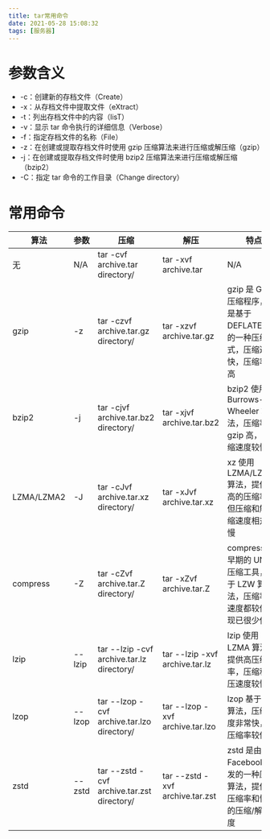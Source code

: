 ```yaml
---
title: tar常用命令
date: 2021-05-28 15:08:32
tags: [服务器]
---
```


# 参数含义

- -c：创建新的存档文件（Create）
- -x：从存档文件中提取文件（eXtract）
- -t：列出存档文件中的内容（lisT）
- -v：显示 tar 命令执行的详细信息（Verbose）
- -f：指定存档文件的名称（File）
- -z：在创建或提取存档文件时使用 gzip 压缩算法来进行压缩或解压缩（gzip）
- -j：在创建或提取存档文件时使用 bzip2 压缩算法来进行压缩或解压缩（bzip2）
- -C：指定 tar 命令的工作目录（Change directory）

# 常用命令

|算法|参数|压缩|解压|特点|
|-|-|-|-|-|
|无|N/A|tar -cvf archive.tar directory/|tar -xvf archive.tar|N/A|
|gzip|-z|tar -czvf archive.tar.gz directory/|tar -xzvf archive.tar.gz|gzip 是 GNU 压缩程序，它是基于 DEFLATE 算法的一种压缩方式，压缩速度快，压缩率较高|
|bzip2|-j|tar -cjvf archive.tar.bz2 directory/|tar -xjvf archive.tar.bz2|bzip2 使用 Burrows-Wheeler 算法，压缩率比 gzip 高，但压缩速度较慢|
|LZMA/LZMA2|-J|tar -cJvf archive.tar.xz directory/|tar -xJvf archive.tar.xz|xz 使用 LZMA/LZMA2 算法，提供更高的压缩率，但压缩和解压缩速度相对较慢|
|compress|-Z|tar -cZvf archive.tar.Z directory/|tar -xZvf archive.tar.Z|compress 是早期的 UNIX 压缩工具，基于 LZW 算法，压缩率和速度都较低，现已很少使用|
|lzip|--lzip|tar --lzip -cvf archive.tar.lz directory/|tar --lzip -xvf archive.tar.lz|lzip 使用 LZMA 算法，提供高压缩率，压缩和解压速度较慢|
|lzop|--lzop|tar --lzop -cvf archive.tar.lzo directory/|tar --lzop -xvf archive.tar.lzo|lzop 基于 LZO 算法，压缩速度非常快，但压缩率较低|
|zstd|--zstd|tar --zstd -cvf archive.tar.zst directory/|tar --zstd -xvf archive.tar.zst|zstd 是由 Facebook 开发的一种压缩算法，提供高压缩率和快速的压缩/解压速度|
